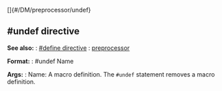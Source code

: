[]{#/DM/preprocessor/undef}
## #undef directive
**See also:**
:   [#define directive](#/DM/preprocessor/define)
:   [preprocessor](#/DM/preprocessor)
<!-- -->
**Format:**
:   #undef Name
<!-- -->
**Args:**
:   Name: A macro definition.
The `#undef` statement removes a macro definition.